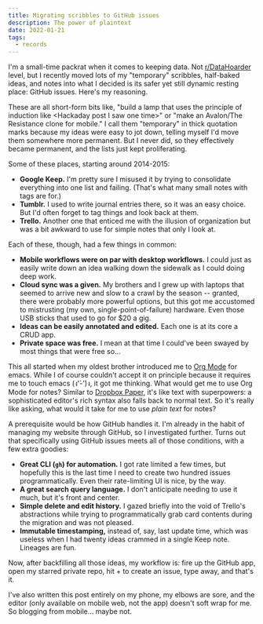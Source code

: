 ```yaml
---
title: Migrating scribbles to GitHub issues
description: The power of plaintext
date: 2022-01-21
tags:
  - records
---
```


I'm a small-time packrat when it comes to keeping data. Not [r/DataHoarder](https://reddit.com/r/datahoarder) level, but I recently moved lots of my "temporary" scribbles, half-baked ideas, and notes into what I decided is its safer yet still dynamic resting place: GitHub issues. Here's my reasoning.

These are all short-form bits like, "build a lamp that uses the principle of induction like \<Hackaday post I saw one time\>" or "make an Avalon/The Resistance clone for mobile." I call them "temporary" in thick quotation marks because my ideas were easy to jot down, telling myself I'd move them somewhere more permanent. But I never did, so they effectively became permanent, and the lists just kept proliferating.

Some of these places, starting around 2014-2015:
* **Google Keep.** I'm pretty sure I misused it by trying to consolidate everything into one list and failing. (That's what many small notes with tags are for.)
* **Tumblr.** I used to write journal entries there, so it was an easy choice. But I'd often forget to tag things and look back at them.
* **Trello.** Another one that enticed me with the illusion of organization but was a bit awkward to use for simple notes that only I look at.

Each of these, though, had a few things in common:
* **Mobile workflows were on par with desktop workflows.** I could just as easily write down an idea walking down the sidewalk as I could doing deep work.
* **Cloud sync was a given.** My brothers and I grew up with laptops that seemed to arrive new and slow to a crawl by the season -- granted, there were probably more powerful options, but this got me accustomed to mistrusting (my own, single-point-of-failure) hardware. Even those USB sticks that used to go for $20 a gig.
* **Ideas can be easily annotated and edited.** Each one is at its core a CRUD app.
* **Private space was free.** I mean at that time I could've been swayed by most things that were free so…

This all started when my oldest brother introduced me to [Org Mode](https://orgmode.org) for emacs. While I of course couldn't accept it on principle because it requires me to touch emacs (ง'̀-'́)ง, it got me thinking. What would get me to use Org Mode for notes? Similar to [Dropbox Paper](https://dropbox.com/paper), it's like text with superpowers: a sophisticated editor's rich syntax also falls back to normal text. So it's really like asking, what would it take for me to use *plain text* for notes?

A prerequisite would be how GitHub handles it. I'm already in the habit of managing my website through GitHub, so I investigated further. Turns out that specifically using GitHub issues meets all of those conditions, with a few extra goodies:
* **Great CLI (`gh`) for automation.** I got rate limited a few times, but hopefully this is the last time I need to create two hundred issues programmatically. Even their rate-limiting UI is nice, by the way.
* **A great search query language.** I don't anticipate needing to use it much, but it's front and center.
* **Simple delete and edit history.** I gazed briefly into the void of Trello's abstractions while trying to programmatically grab card contents during the migration and was not pleased.
* **Immutable timestamping,** instead of, say, last update time, which was useless when I had twenty ideas crammed in a single Keep note. Lineages are fun.

Now, after backfilling all those ideas, my workflow is: fire up the GitHub app, open my starred private repo, hit + to create an issue, type away, and that's it.

I've also written this post entirely on my phone, my elbows are sore, and the editor (only available on mobile web, not the app) doesn't soft wrap for me. So blogging from mobile… maybe not.
